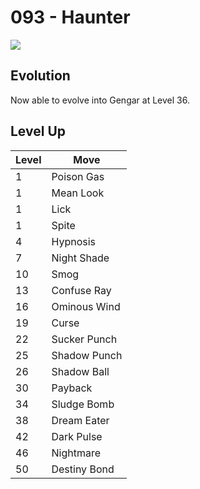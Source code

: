 # 093 - Haunter
![][093]

## Evolution
Now able to evolve into Gengar at Level 36.

## Level Up

Level | Move
---   | ---
  1   | Poison Gas
  1   | Mean Look
  1   | Lick
  1   | Spite
  4   | Hypnosis
  7   | Night Shade
 10   | Smog
 13   | Confuse Ray
 16   | Ominous Wind
 19   | Curse
 22   | Sucker Punch
 25   | Shadow Punch
 26   | Shadow Ball
 30   | Payback
 34   | Sludge Bomb
 38   | Dream Eater
 42   | Dark Pulse
 46   | Nightmare
 50   | Destiny Bond



[093]: /img/pokemon/093.png
